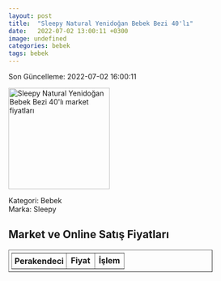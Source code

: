 ```yaml
---
layout: post
title:  "Sleepy Natural Yenidoğan Bebek Bezi 40'lı"
date:   2022-07-02 13:00:11 +0300
image: undefined
categories: bebek
tags: bebek
---
```


Son Güncelleme: 2022-07-02 16:00:11

<img src="undefined" width="200" alt="Sleepy Natural Yenidoğan Bebek Bezi 40'lı market fiyatları" />

Kategori: Bebek
<br />
Marka: Sleepy

<h2>Market ve Online Satış Fiyatları</h2>

<table border="1" style="padding: 5px;width:80%;">
  <tr>
    <td style="padding: 5px;"><strong>Perakendeci</strong></td>
    <td><strong>Fiyat</strong></td>
    <td><strong>İşlem</strong></td>
  </tr>
  
</table>
